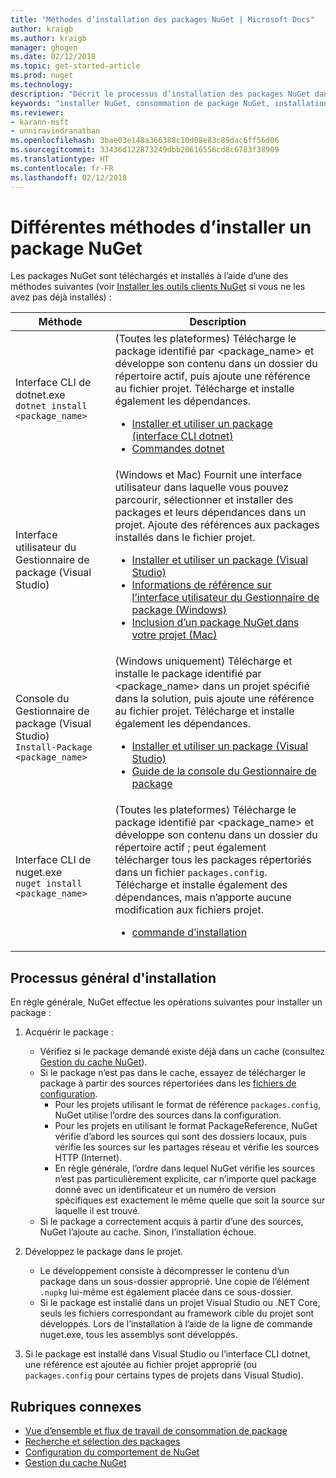 ```yaml
---
title: "Méthodes d’installation des packages NuGet | Microsoft Docs"
author: kraigb
ms.author: kraigb
manager: ghogen
ms.date: 02/12/2018
ms.topic: get-started-article
ms.prod: nuget
ms.technology: 
description: "Décrit le processus d’installation des packages NuGet dans un projet, y compris les opérations sur le disque et dans les fichiers projet applicables."
keywords: "installer NuGet, consommation de package NuGet, installation de packages NuGet, références de package NuGet"
ms.reviewer:
- karann-msft
- unniravindranathan
ms.openlocfilehash: 3bae03e148a366388c10d08e83c89dac6ff56d06
ms.sourcegitcommit: 33436d122873249dbb20616556cd8c6783f38909
ms.translationtype: HT
ms.contentlocale: fr-FR
ms.lasthandoff: 02/12/2018
---
```

# <a name="different-ways-to-install-a-nuget-package"></a>Différentes méthodes d’installer un package NuGet

Les packages NuGet sont téléchargés et installés à l’aide d’une des méthodes suivantes (voir [Installer les outils clients NuGet](../install-nuget-client-tools.md) si vous ne les avez pas déjà installés) :

| Méthode | Description |
| --- | --- |
| Interface CLI de dotnet.exe<br/>`dotnet install <package_name>` | (Toutes les plateformes) Télécharge le package identifié par \<package_name\> et développe son contenu dans un dossier du répertoire actif, puis ajoute une référence au fichier projet. Télécharge et installe également les dépendances.<ul><li>[Installer et utiliser un package (interface CLI dotnet)](../quickstart/install-and-use-a-package-using-the-dotnet-cli.md)</li><li>[Commandes dotnet](../tools/dotnet-commands.md)</li></ul> |
| Interface utilisateur du Gestionnaire de package (Visual Studio) | (Windows et Mac) Fournit une interface utilisateur dans laquelle vous pouvez parcourir, sélectionner et installer des packages et leurs dépendances dans un projet. Ajoute des références aux packages installés dans le fichier projet.<ul><li>[Installer et utiliser un package (Visual Studio)](../quickstart/install-and-use-a-package-in-visual-studio.md)</li><li>[Informations de référence sur l’interface utilisateur du Gestionnaire de package (Windows)](../tools/package-manager-ui.md)</li><li>[Inclusion d’un package NuGet dans votre projet (Mac)](/visualstudio/mac/nuget-walkthrough)</li></ul> |
| Console du Gestionnaire de package (Visual Studio)<br/>`Install-Package <package_name>` | (Windows uniquement) Télécharge et installe le package identifié par \<package_name\> dans un projet spécifié dans la solution, puis ajoute une référence au fichier projet. Télécharge et installe également les dépendances.<ul><li>[Installer et utiliser un package (Visual Studio)](../quickstart/install-and-use-a-package-in-visual-studio.md)</li><li>[Guide de la console du Gestionnaire de package](../tools/package-manager-console.md)</li></ul> |
| Interface CLI de nuget.exe<br/>`nuget install <package_name>` | (Toutes les plateformes) Télécharge le package identifié par \<package_name\> et développe son contenu dans un dossier du répertoire actif ; peut également télécharger tous les packages répertoriés dans un fichier `packages.config`. Télécharge et installe également des dépendances, mais n’apporte aucune modification aux fichiers projet.<ul><li>[commande d’installation](../tools/cli-ref-install.md)</li></ul> |

## <a name="general-install-process"></a>Processus général d'installation

En règle générale, NuGet effectue les opérations suivantes pour installer un package :

1. Acquérir le package :
    - Vérifiez si le package demandé existe déjà dans un cache (consultez [Gestion du cache NuGet](managing-the-nuget-cache.md)).
    - Si le package n’est pas dans le cache, essayez de télécharger le package à partir des sources répertoriées dans les [fichiers de configuration](Configuring-NuGet-Behavior.md).
      - Pour les projets utilisant le format de référence `packages.config`, NuGet utilise l’ordre des sources dans la configuration.
      - Pour les projets en utilisant le format PackageReference, NuGet vérifie d’abord les sources qui sont des dossiers locaux, puis vérifie les sources sur les partages réseau et vérifie les sources HTTP (Internet).
      - En règle générale, l’ordre dans lequel NuGet vérifie les sources n’est pas particulièrement explicite, car n’importe quel package donné avec un identificateur et un numéro de version spécifiques est exactement le même quelle que soit la source sur laquelle il est trouvé.
    - Si le package a correctement acquis à partir d’une des sources, NuGet l’ajoute au cache. Sinon, l’installation échoue.

1. Développez le package dans le projet.
    - Le développement consiste à décompresser le contenu d’un package dans un sous-dossier approprié. Une copie de l’élément `.nupkg` lui-même est également placée dans ce sous-dossier.
    - Si le package est installé dans un projet Visual Studio ou .NET Core, seuls les fichiers correspondant au framework cible du projet sont développés. Lors de l’installation à l’aide de la ligne de commande nuget.exe, tous les assemblys sont développés.

1. Si le package est installé dans Visual Studio ou l’interface CLI dotnet, une référence est ajoutée au fichier projet approprié (ou `packages.config` pour certains types de projets dans Visual Studio).

## <a name="related-topics"></a>Rubriques connexes

- [Vue d’ensemble et flux de travail de consommation de package](../consume-packages/overview-and-workflow.md)
- [Recherche et sélection des packages](../consume-packages/finding-and-choosing-packages.md)
- [Configuration du comportement de NuGet](../consume-packages/configuring-nuget-behavior.md)
- [Gestion du cache NuGet](managing-the-nuget-cache.md)
